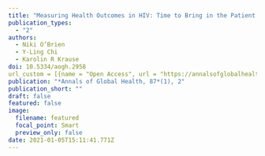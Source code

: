 ```yaml
---
title: "Measuring Health Outcomes in HIV: Time to Bring in the Patient Experience"
publication_types:
  - "2"
authors:
  - Niki O’Brien
  - Y-Ling Chi
  - Karolin R Krause
doi: 10.5334/aogh.2958
url_custom = [{name = "Open Access", url = "https://annalsofglobalhealth.org/articles/10.5334/aogh.2958/"}]
publication: "*Annals of Global Health, 87*(1), 2"
publication_short: ""
draft: false
featured: false
image:
  filename: featured
  focal_point: Smart
  preview_only: false
date: 2021-01-05T15:11:41.771Z
---
```

